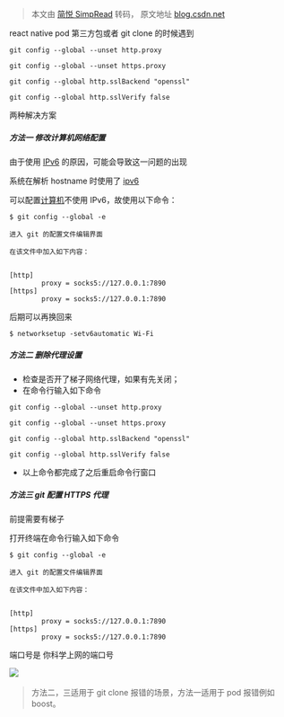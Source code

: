 > 本文由 [简悦 SimpRead](http://ksria.com/simpread/) 转码， 原文地址 [blog.csdn.net](https://blog.csdn.net/weixin_52063276/article/details/137041956)

react native pod 第三方包或者 git clone 的时候遇到

```
git config --global --unset http.proxy
 
git config --global --unset https.proxy
 
git config --global http.sslBackend "openssl"
 
git config --global http.sslVerify false
```

两种解决方案

##### 方法一 修改计算机网络配置

由于使用 [IPv6](https://so.csdn.net/so/search?q=IPv6&spm=1001.2101.3001.7020 "IPv6") 的原因，可能会导致这一问题的出现

系统在解析 hostname 时使用了 [ipv6](https://so.csdn.net/so/search?q=ipv6&spm=1001.2101.3001.7020)

可以配置[计算机](https://so.csdn.net/so/search?q=%E8%AE%A1%E7%AE%97%E6%9C%BA&spm=1001.2101.3001.7020)不使用 IPv6，故使用以下命令：

```
$ git config --global -e
 
进入 git 的配置文件编辑界面
 
在该文件中加入如下内容：
 
 
[http]
        proxy = socks5://127.0.0.1:7890
[https]
        proxy = socks5://127.0.0.1:7890
```

后期可以再换回来

```
$ networksetup -setv6automatic Wi-Fi
```

##### 方法二 删除代理设置 

*   检查是否开了梯子网络代理，如果有先关闭；
*   在命令行输入如下命令

```
git config --global --unset http.proxy
 
git config --global --unset https.proxy
 
git config --global http.sslBackend "openssl"
 
git config --global http.sslVerify false
```

*   以上命令都完成了之后重启命令行窗口

##### 方法三 git 配置 HTTPS 代理

前提需要有梯子

打开终端在命令行输入如下命令

```
$ git config --global -e
 
进入 git 的配置文件编辑界面
 
在该文件中加入如下内容：
 
 
[http]
        proxy = socks5://127.0.0.1:7890
[https]
        proxy = socks5://127.0.0.1:7890
```

端口号是 你科学上网的端口号

![](https://i-blog.csdnimg.cn/blog_migrate/907a528b3ef5a9993c23dce0163a0c38.png) 

> 方法二，三适用于 git clone 报错的场景，方法一适用于 pod 报错例如 boost。